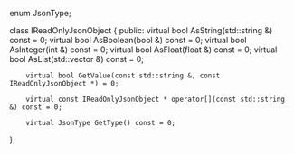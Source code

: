 enum JsonType;

class IReadOnlyJsonObject {
    public:
        virtual bool AsString(std::string &) const = 0;
        virtual bool AsBoolean(bool &) const = 0;
        virtual bool AsInteger(int &) const = 0;
        virtual bool AsFloat(float &) const = 0;
        virtual bool AsList(std::vector<IReadOnlyJsonObject> &) const = 0;

        virtual bool GetValue(const std::string &, const IReadOnlyJsonObject *) = 0;

        virtual const IReadOnlyJsonObject * operator[](const std::string &) const = 0;

        virtual JsonType GetType() const = 0;
};
